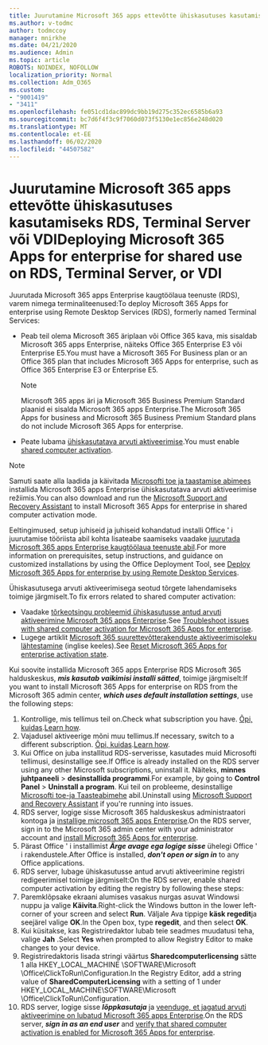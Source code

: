 ```yaml
---
title: Juurutamine Microsoft 365 apps ettevõtte ühiskasutuses kasutamiseks RDS, Terminal Server või VDI
ms.author: v-todmc
author: todmccoy
manager: mnirkhe
ms.date: 04/21/2020
ms.audience: Admin
ms.topic: article
ROBOTS: NOINDEX, NOFOLLOW
localization_priority: Normal
ms.collection: Adm_O365
ms.custom:
- "9001419"
- "3411"
ms.openlocfilehash: fe051cd1dac899dc9bb19d275c352ec6585b6a93
ms.sourcegitcommit: bc7d6f4f3c9f7060d073f5130e1ec856e248d020
ms.translationtype: MT
ms.contentlocale: et-EE
ms.lasthandoff: 06/02/2020
ms.locfileid: "44507582"
---
```

# <a name="deploying-microsoft-365-apps-for-enterprise-for-shared-use-on-rds-terminal-server-or-vdi"></a><span data-ttu-id="bd8d1-102">Juurutamine Microsoft 365 apps ettevõtte ühiskasutuses kasutamiseks RDS, Terminal Server või VDI</span><span class="sxs-lookup"><span data-stu-id="bd8d1-102">Deploying Microsoft 365 Apps for enterprise for shared use on RDS, Terminal Server, or VDI</span></span>

<span data-ttu-id="bd8d1-103">Juurutada Microsoft 365 apps Enterprise kaugtöölaua teenuste (RDS), varem nimega terminaliteenused:</span><span class="sxs-lookup"><span data-stu-id="bd8d1-103">To deploy Microsoft 365 Apps for enterprise using Remote Desktop Services (RDS), formerly named Terminal Services:</span></span>
- <span data-ttu-id="bd8d1-104">Peab teil olema Microsoft 365 äriplaan või Office 365 kava, mis sisaldab Microsoft 365 apps Enterprise, näiteks Office 365 Enterprise E3 või Enterprise E5.</span><span class="sxs-lookup"><span data-stu-id="bd8d1-104">You must have a Microsoft 365 For Business plan or an Office 365 plan that includes Microsoft 365 Apps for enterprise, such as Office 365 Enterprise E3 or Enterprise E5.</span></span>
   > [!NOTE] 
   > <span data-ttu-id="bd8d1-105">Microsoft 365 apps äri ja Microsoft 365 Business Premium Standard plaanid ei sisalda Microsoft 365 apps Enterprise.</span><span class="sxs-lookup"><span data-stu-id="bd8d1-105">The Microsoft 365 Apps for business and Microsoft 365 Business Premium Standard plans do not include Microsoft 365 Apps for enterprise.</span></span>
- <span data-ttu-id="bd8d1-106">Peate lubama [ühiskasutatava arvuti aktiveerimise](https://docs.microsoft.com/DeployOffice/overview-shared-computer-activation).</span><span class="sxs-lookup"><span data-stu-id="bd8d1-106">You must enable [shared computer activation](https://docs.microsoft.com/DeployOffice/overview-shared-computer-activation).</span></span>

> [!NOTE]
> <span data-ttu-id="bd8d1-107">Samuti saate alla laadida ja käivitada [Microsofti toe ja taastamise abimees](https://aka.ms/SaRA_OfficeSCA_M365Portal) installida Microsoft 365 apps Enterprise ühiskasutatava arvuti aktiveerimise režiimis.</span><span class="sxs-lookup"><span data-stu-id="bd8d1-107">You can also download and run the [Microsoft Support and Recovery Assistant](https://aka.ms/SaRA_OfficeSCA_M365Portal) to install Microsoft 365 Apps for enterprise in shared computer activation mode.</span></span>

<span data-ttu-id="bd8d1-108">Eeltingimused, setup juhiseid ja juhiseid kohandatud installi Office ' i juurutamise tööriista abil kohta lisateabe saamiseks vaadake [juurutada Microsoft 365 apps Enterprise kaugtöölaua teenuste abil](https://docs.microsoft.com/DeployOffice/deploy-microsoft-365-apps-remote-desktop-services).</span><span class="sxs-lookup"><span data-stu-id="bd8d1-108">For more information on prerequisites, setup instructions, and guidance on customized installations by using the Office Deployment Tool, see [Deploy Microsoft 365 Apps for enterprise by using Remote Desktop Services](https://docs.microsoft.com/DeployOffice/deploy-microsoft-365-apps-remote-desktop-services).</span></span>

<span data-ttu-id="bd8d1-109">Ühiskasutusega arvuti aktiveerimisega seotud tõrgete lahendamiseks toimige järgmiselt.</span><span class="sxs-lookup"><span data-stu-id="bd8d1-109">To fix errors related to shared computer activation:</span></span>
- <span data-ttu-id="bd8d1-110">Vaadake [tõrkeotsingu probleemid ühiskasutusse antud arvuti aktiveerimine Microsoft 365 apps Enterprise](https://docs.microsoft.com/DeployOffice/troubleshoot-shared-computer-activation).</span><span class="sxs-lookup"><span data-stu-id="bd8d1-110">See [Troubleshoot issues with shared computer activation for Microsoft 365 Apps for enterprise](https://docs.microsoft.com/DeployOffice/troubleshoot-shared-computer-activation).</span></span>
- <span data-ttu-id="bd8d1-111">Lugege artiklit [Microsoft 365 suurettevõtterakenduste aktiveerimisoleku lähtestamine](https://go.microsoft.com/fwlink/?linkid=2109218) (inglise keeles).</span><span class="sxs-lookup"><span data-stu-id="bd8d1-111">See [Reset Microsoft 365 Apps for enterprise activation state](https://go.microsoft.com/fwlink/?linkid=2109218).</span></span>

<span data-ttu-id="bd8d1-112">Kui soovite installida Microsoft 365 apps Enterprise RDS Microsoft 365 halduskeskus, ***mis kasutab vaikimisi installi sätted***, toimige järgmiselt:</span><span class="sxs-lookup"><span data-stu-id="bd8d1-112">If you want to install Microsoft 365 Apps for enterprise on RDS from the Microsoft 365 admin center, ***which uses default installation settings***, use the following steps:</span></span>

1.    <span data-ttu-id="bd8d1-113">Kontrollige, mis tellimus teil on.</span><span class="sxs-lookup"><span data-stu-id="bd8d1-113">Check what subscription you have.</span></span> <span data-ttu-id="bd8d1-114">[Õpi, kuidas](https://docs.microsoft.com/microsoft-365/admin/admin-overview/what-subscription-do-i-have).</span><span class="sxs-lookup"><span data-stu-id="bd8d1-114">[Learn how](https://docs.microsoft.com/microsoft-365/admin/admin-overview/what-subscription-do-i-have).</span></span>
2.    <span data-ttu-id="bd8d1-115">Vajadusel aktiveerige mõni muu tellimus.</span><span class="sxs-lookup"><span data-stu-id="bd8d1-115">If necessary, switch to a different subscription.</span></span> <span data-ttu-id="bd8d1-116">[Õpi, kuidas](https://docs.microsoft.com/microsoft-365/commerce/subscriptions/switch-to-a-different-plan).</span><span class="sxs-lookup"><span data-stu-id="bd8d1-116">[Learn how](https://docs.microsoft.com/microsoft-365/commerce/subscriptions/switch-to-a-different-plan).</span></span>
3.    <span data-ttu-id="bd8d1-117">Kui Office on juba installitud RDS-serverisse, kasutades muid Microsofti tellimusi, desinstallige see.</span><span class="sxs-lookup"><span data-stu-id="bd8d1-117">If Office is already installed on the RDS server using any other Microsoft subscriptions, uninstall it.</span></span> <span data-ttu-id="bd8d1-118">Näiteks, **minnes juhtpaneeli**  >  **desinstallida programmi**.</span><span class="sxs-lookup"><span data-stu-id="bd8d1-118">For example, by going to **Control Panel** > **Uninstall a program**.</span></span> <span data-ttu-id="bd8d1-119">Kui teil on probleeme, desinstallige [Microsofti toe-ja Taasteabimehe](https://aka.ms/SARA-OfficeUninstall-Alchemy) abil.</span><span class="sxs-lookup"><span data-stu-id="bd8d1-119">Uninstall using [Microsoft Support and Recovery Assistant](https://aka.ms/SARA-OfficeUninstall-Alchemy) if you're running into issues.</span></span>
4.    <span data-ttu-id="bd8d1-120">RDS server, logige sisse Microsoft 365 halduskeskus administraatori kontoga ja [installige microsoft 365 apps Enterprise](https://portal.office.com/OLS/MySoftware.aspx).</span><span class="sxs-lookup"><span data-stu-id="bd8d1-120">On the RDS server, sign in to the Microsoft 365 admin center with your administrator account and [install Microsoft 365 Apps for enterprise](https://portal.office.com/OLS/MySoftware.aspx).</span></span>
5.    <span data-ttu-id="bd8d1-121">Pärast Office ' i installimist ***Ärge avage ega logige sisse*** ühelegi Office ' i rakendustele.</span><span class="sxs-lookup"><span data-stu-id="bd8d1-121">After Office is installed, ***don't open or sign in*** to any Office applications.</span></span>
6.    <span data-ttu-id="bd8d1-122">RDS server, lubage ühiskasutusse antud arvuti aktiveerimine registri redigeerimisel toimige järgmiselt:</span><span class="sxs-lookup"><span data-stu-id="bd8d1-122">On the RDS server, enable shared computer activation by editing the registry by following these steps:</span></span>
   1. <span data-ttu-id="bd8d1-123">Paremklõpsake ekraani alumises vasakus nurgas asuvat Windowsi nuppu ja valige **Käivita**.</span><span class="sxs-lookup"><span data-stu-id="bd8d1-123">Right-click the Windows button in the lower left-corner of your screen and select **Run**.</span></span> <span data-ttu-id="bd8d1-124">Väljale Ava tippige **käsk regedit**ja seejärel valige **OK**.</span><span class="sxs-lookup"><span data-stu-id="bd8d1-124">In the Open box, type **regedit**, and then select **OK**.</span></span>
   2. <span data-ttu-id="bd8d1-125">Kui küsitakse, kas Registriredaktor lubab teie seadmes muudatusi teha, valige **Jah** .</span><span class="sxs-lookup"><span data-stu-id="bd8d1-125">Select **Yes** when prompted to allow Registry Editor to make changes to your device.</span></span>
   3. <span data-ttu-id="bd8d1-126">Registriredaktoris lisada stringi väärtus **Sharedcomputerlicensing** sätte 1 alla HKEY_LOCAL_MACHINE \SOFTWARE\Microsoft \Office\ClickToRun\Configuration.</span><span class="sxs-lookup"><span data-stu-id="bd8d1-126">In the Registry Editor, add a string value of **SharedComputerLicensing** with a setting of 1 under HKEY_LOCAL_MACHINE\SOFTWARE\Microsoft \Office\ClickToRun\Configuration.</span></span>
   4. <span data-ttu-id="bd8d1-127">RDS server, logige sisse ***lõppkasutaja*** ja [veenduge, et jagatud arvuti aktiveerimine on lubatud Microsoft 365 apps Enterprise](https://docs.microsoft.com/DeployOffice/troubleshoot-shared-computer-activation#verify-that-activation-for-microsoft-365-apps-succeeded).</span><span class="sxs-lookup"><span data-stu-id="bd8d1-127">On the RDS server, ***sign in as an end user*** and [verify that shared computer activation is enabled for Microsoft 365 Apps for enterprise](https://docs.microsoft.com/DeployOffice/troubleshoot-shared-computer-activation#verify-that-activation-for-microsoft-365-apps-succeeded).</span></span>

